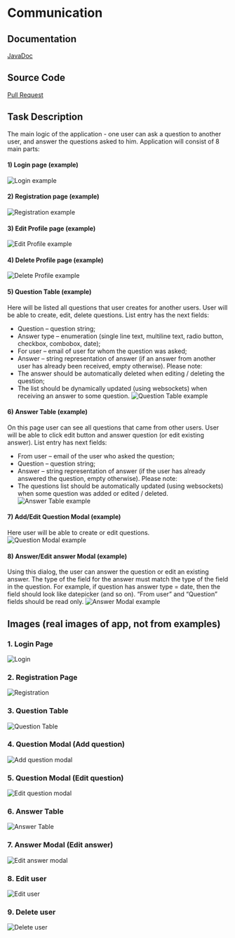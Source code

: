 # Communication

## Documentation
[JavaDoc](https://foltrex.github.io/Coomunication/)


## Source Code
[Pull Request](https://github.com/Foltrex/Coomunication/pull/1)

## Task Description
The main logic of the application - one user can ask a question to another user, and answer the questions asked to him.
Application will consist of 8 main parts:
#### 1) Login page (example)
![Login example](https://github.com/Foltrex/Coomunication/blob/gh-pages/assets/Login(example).png)

#### 2) Registration page (example)
![Registration example](https://github.com/Foltrex/Coomunication/blob/gh-pages/assets/Registration(example).png)

#### 3) Edit Profile page (example)
![Edit Profile example](https://github.com/Foltrex/Coomunication/blob/gh-pages/assets/Edit%20user(example).png)

#### 4) Delete Profile page (example)
![Delete Profile example](https://github.com/Foltrex/Coomunication/blob/gh-pages/assets/Delete%20user(example).png)

#### 5) Question Table (example)
Here will be listed all questions that user creates for another users. User will be able to create, edit, delete questions. List entry has the next fields:
- Question – question string;
- Answer type – enumeration (single line text, multiline text, radio button, checkbox,
combobox, date);
- For user – email of user for whom the question was asked;
- Answer – string representation of answer (if an answer from another user has already been received, empty otherwise).
Please note:
- The answer should be automatically deleted when editing / deleting the question;
- The list should be dynamically updated (using websockets) when receiving an answer
to some question.
![Question Table example](https://github.com/Foltrex/Coomunication/blob/gh-pages/assets/Question%20table(example).png)

#### 6) Answer Table (example)
On this page user can see all questions that came from other users. User will be able to click edit button and answer question (or edit existing answer). List entry has next fields:
- From user – email of the user who asked the question;
- Question – question string;
- Answer – string representation of answer (if the user has already answered the question, empty otherwise).
Please note:
- The questions list should be automatically updated (using websockets) when some
question was added or edited / deleted.
![Answer Table example](https://github.com/Foltrex/Coomunication/blob/gh-pages/assets/Answer%20table(example).png)

#### 7) Add/Edit Question Modal (example)
Here user will be able to create or edit questions.
![Question Modal example](https://github.com/Foltrex/Coomunication/blob/gh-pages/assets/Add%20question(example).png)

#### 8) Answer/Edit answer Modal (example)
Using this dialog, the user can answer the question or edit an existing answer. The type of the field for the answer must match the type of the field in the question. For example, if question has answer type = date, then the field should look like datepicker (and so on). “From user” and “Question” fields should be read only.
![Answer Modal example](https://github.com/Foltrex/Coomunication/blob/gh-pages/assets/Answer%20the%20question(example).png)


## Images (real images of app, not from examples)

### 1. Login Page
![Login](https://github.com/Foltrex/Coomunication/blob/gh-pages/assets/Login.png)

### 2. Registration Page
![Registration](https://github.com/Foltrex/Coomunication/blob/gh-pages/assets/Registration.png)

### 3. Question Table
![Question Table](https://github.com/Foltrex/Coomunication/blob/gh-pages/assets/Question%20table.png)

### 4. Question Modal (Add question)
![Add question modal](https://github.com/Foltrex/Coomunication/blob/gh-pages/assets/Add%20question.png)

### 5. Question Modal (Edit question)
![Edit question modal](https://github.com/Foltrex/Coomunication/blob/gh-pages/assets/Edit%20the%20question.png)

### 6. Answer Table
![Answer Table](https://github.com/Foltrex/Coomunication/blob/gh-pages/assets/Answer%20table.png)

### 7. Answer Modal (Edit answer)
![Edit answer modal](https://github.com/Foltrex/Coomunication/blob/gh-pages/assets/Answer%20the%20question.png)

### 8. Edit user
![Edit user](https://github.com/Foltrex/Coomunication/blob/gh-pages/assets/Edit%20user.png)

### 9. Delete user
![Delete user](https://github.com/Foltrex/Coomunication/blob/gh-pages/assets/Delete%20user.png)

